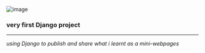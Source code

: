 ![image](https://github.com/user-attachments/assets/dff6a38c-b3df-44d0-bd11-03e12ba52168)

<h3>very first Django project</h3>
<hr>
<p><i>using Django to publish and share what i learnt as a mini-webpages</i></p>
